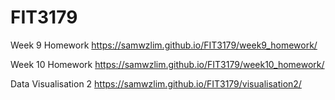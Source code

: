 # FIT3179
Week 9 Homework
https://samwzlim.github.io/FIT3179/week9_homework/

Week 10 Homework
https://samwzlim.github.io/FIT3179/week10_homework/

Data Visualisation 2
https://samwzlim.github.io/FIT3179/visualisation2/ 
